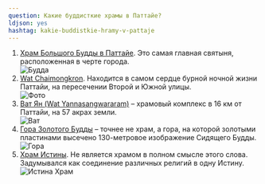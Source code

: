 ```yaml
---
question: Какие буддисткие храмы в Паттайе?
ldjson: yes
hashtag: kakie-buddistkie-hramy-v-pattaje
---
```



1. [Храм Большого Будды в Паттайе](https://goo.gl/maps/hBE2WX8ULhiKLpfr5). Это самая главная святыня, расположенная в черте города.  
![Будда](https://pattayafaq.ru/assets/bigbudda.jpg)
2. [Wat Chaimongkron](https://goo.gl/maps/68RGSh5LSCEx77T3A). Находится в самом сердце бурной ночной жизни Паттайи, на пересечении Второй и Южной улицы.  
![Фото](https://pattayafaq.ru/assets/wat.jpeg)
3. [Ват Ян (Wat Yannasangwararam)](https://goo.gl/maps/s978Qc5TSdcy2JgP9) – храмовый комплекс в 16 км от Паттайи, на 57 акрах земли.  
![Ват](https://pattayafaq.ru/assets/watt.jpg)
4. [Гора Золотого Будды](https://goo.gl/maps/k2nUdNhLat1hLb9D9) – точнее не храм, а гора, на которой золотыми пластинами высечено 130-метровое изображение Сидящего Будды.  
![Гора](https://pattayafaq.ru/assets/gora.png)
5. [Храм Истины](https://goo.gl/maps/Z5mk4tG5zjEWhjyBA). Не является храмом в полном смысле этого слова. Задумывался как соединение различных религий в одну Истину.  
![Истина Храм](https://pattayafaq.ru/assets/hram.jpg)

